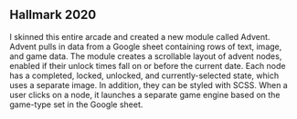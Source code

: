 Hallmark 2020
-------------

I skinned this entire arcade and created a new module called Advent. Advent pulls in data from a Google sheet containing rows of text, image, and game data. The module creates a scrollable layout of advent nodes, enabled if their unlock times fall on or before the current date. Each node has a completed, locked, unlocked, and currently-selected state, which uses a separate image. In addition, they can be styled with SCSS. When a user clicks on a node, it launches a separate game engine based on the game-type set in the Google sheet.